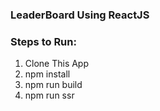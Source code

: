 ### LeaderBoard Using ReactJS

### Steps to Run:
1. Clone This App
2. npm install
3. npm run build
4. npm run ssr
